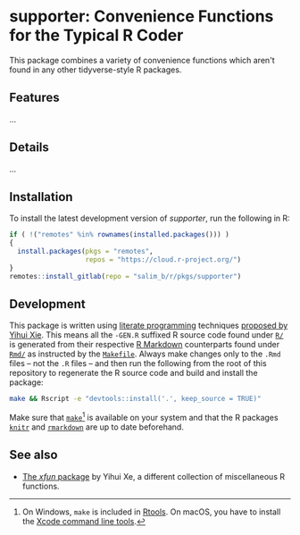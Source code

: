 # supporter: Convenience Functions for the Typical R Coder

This package combines a variety of convenience functions which aren't found in any other tidyverse-style R packages.

## Features

...

## Details

...

## Installation

To install the latest development version of _supporter_, run the following in R:

```r
if ( !("remotes" %in% rownames(installed.packages())) )
{
  install.packages(pkgs = "remotes",
                   repos = "https://cloud.r-project.org/")
}
remotes::install_gitlab(repo = "salim_b/r/pkgs/supporter")
```

## Development

This package is written using [literate programming](https://en.wikipedia.org/wiki/Literate_programming) techniques [proposed by Yihui Xie](https://yihui.name/rlp/). This means all the `-GEN.R` suffixed R source code found under [`R/`](R/) is generated from their respective [R Markdown](https://rmarkdown.rstudio.com/) counterparts found under [`Rmd/`](Rmd/) as instructed by the [`Makefile`](Makefile). Always make changes only to the `.Rmd` files – not the `.R` files – and then run the following from the root of this repository to regenerate the R source code and build and install the package:

```sh
make && Rscript -e "devtools::install('.', keep_source = TRUE)"
```

Make sure that [`make`](https://de.wikipedia.org/wiki/GNU_Make)[^make-prop] is available on your system and that the R packages [`knitr`](https://cran.r-project.org/package=knitr) and [`rmarkdown`](https://cran.r-project.org/package=rmarkdown) are up to date beforehand.


[^make-prop]: On Windows, `make` is included in [Rtools](https://cran.rstudio.com/bin/windows/Rtools/). On macOS, you have to install the [Xcode command line tools](https://stackoverflow.com/a/10301513/7196903).


## See also

- [The _xfun_ package](https://yihui.org/xfun/) by Yihui Xe, a different collection of miscellaneous R functions.
